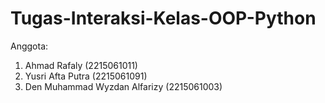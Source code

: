 # Tugas-Interaksi-Kelas-OOP-Python

Anggota:
1. Ahmad Rafaly (2215061011)
2. Yusri Afta Putra (2215061091)
3. Den Muhammad Wyzdan Alfarizy (2215061003)
